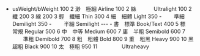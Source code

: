 *    usWeight/bWeight
     100	2  渺　極細	Airline
     100	2  絲　　　 Ultralight
     100	2  纖
     200	3  線
     200	3  輕　纖細	Thin
     300	4  細　細體	Light
     350 -  　　準細	Demilight
     350 -  　　半細	Semilight
     ---	-  書　標準	Book/Text
     400	5  標　常規	Regular
     500	6  中　中等	Medium
     600	7  庸　半粗	Semibold
     600	7  　　準粗	Demibold
     700	8  粗　粗體	Bold
     800	9  重　粗黑	Heavy
     900 10 黑　超粗	Black
     900 10 太　極粗
     950	11 　　　　 Ultraheavy